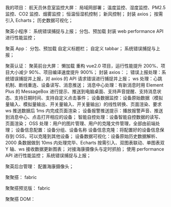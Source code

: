 我的项目：
航天员休息室监控大屏：
局域网部署；
温度监控、湿度监控、PM2.5 监控、CO2 监控、烟雾监控；
恒温恒湿机控制；
新风控制；
封装 axios；
按需引入 Echarts；
历史数据可视化；

聚英小程序：
系统错误捕捉与上报；
分包、预加载
封装 web performance API 进行性能监控；

聚英 App：
分包、预加载
自定义标题栏；
自定义 tabbar；
系统错误捕捉与上报；

聚英认证：
聚英前台大屏：
懒加载
重构 vue2.0 项目，运行性能提升 200%、项目大小减少 90%、项目编译速度提升 900%；
封装 axios：；
错误上报处理：系统错误捕捉并上报，对 axios 的 API 请求错误进行捕捉并上报；
ws 处理：心跳机制、断线重连、设备读写、消息推送；
消息中心处理：有新消息时用 Element Plus 的 MessageBox 进行提示、推送到电脑桌面、支持声音提醒、支持消息状态、支持日期时间、支持自定义点击事件；
设备数据监控：设备原始数据（模拟量输入、模拟量输出、开关量输入、开关量输出）的线性转换、页面渲染、要求 ws 推送数据后 1ms 内完成页面渲染；
设备报警推送提示：播放报警声音、推送到消息中心、点击打开相应的设备；
智能自控处理：设备智能自控数据的读写、页面渲染；
OSS 处理：用户的图片管理、用户的克隆文件管理，全部由前端处理；
设备信息配置：设备分组、设备名称
设备信息克隆：将配置好的设备信息保存到 OSS，可以克隆到其他设备；
设备数据可视化：设备原始历史数据解析、2000 条数据做到 10ms 内处理完毕、Echarts 按需引入、双图表联动、单图表双 Y 轴、ws 接收数据更新图表；
对接海康摄像头与定时抓拍；
使用 performance API 进行性能监控；
系统错误捕捉与上报；

聚英后台管理：
配置海康摄像头；

聚聚搭：
fabric

聚聚搭预览版：
fabric

聚聚搭 DOM：


